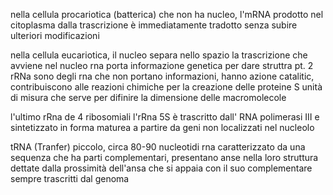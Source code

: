 nella cellula procariotica (batterica) che non ha nucleo, l'mRNA prodotto nel citoplasma dalla trascrizione è immediatamente tradotto senza subire ulteriori modificazioni

nella cellula eucariotica, il nucleo separa nello spazio la trascrizione che avviene nel nucleo
rna porta informazione genetica per dare struttra 
pt. 2
rRNa sono degli rna che non portano informazioni, hanno azione catalitic, contribuiscono alle reazioni chimiche per la creazione delle proteine
S unità di misura che serve per difinire la dimensione delle macromolecole

l'ultimo rRna de 4 ribosomiali l'rRna 5S è trascritto dall' RNA polimerasi III e sintetizzato in forma maturea a partire da geni non localizzati nel nucleolo

tRNA (Tranfer)
piccolo, circa 80-90 nucleotidi
rna caratterizzato da una sequenza che ha parti complementari, presentano anse nella loro struttura dettate dalla prossimità dell'ansa che si appaia con il suo complementare sempre trascritti dal genoma